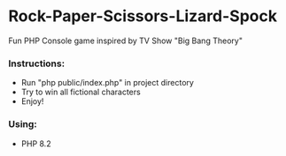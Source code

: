 # Rock-Paper-Scissors-Lizard-Spock
Fun PHP Console game inspired by TV Show "Big Bang Theory" 

### Instructions:
* Run "php public/index.php" in project directory
* Try to win all fictional characters
* Enjoy!

### Using:
* PHP 8.2
